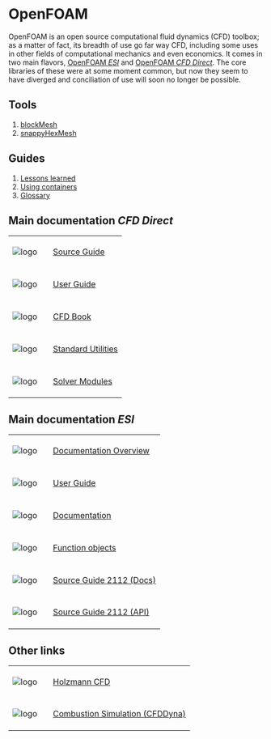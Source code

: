 # OpenFOAM

OpenFOAM is an open source computational fluid dynamics (CFD) toolbox; as a matter of fact, its breadth of use go far way CFD, including some uses in other fields of computational mechanics and even economics. It comes in two main flavors, [OpenFOAM *ESI*](https://www.openfoam.com/) and [OpenFOAM *CFD Direct*](https://openfoam.org/). The core libraries of these were at some moment common, but now they seem to have diverged and conciliation of use will soon no longer be possible.

## Tools

1. [blockMesh](tools-blockMesh.md)
2. [snappyHexMesh](tools-snappyHexMesh.md)

## Guides

1. [Lessons learned](learned.md)
2. [Using containers](../containers.md)
3. [Glossary](glossary.md)

## Main documentation *CFD Direct*

<table>
  <tr>
    <td width="64px" height="64px" style="vertical-align: middle;">
        <img src="https://cdn.openfoam.org/wp-content/uploads/2016/05/CFDfoundationLogoDark-600x600.png" alt="logo" />
    </td>
    <td>
      <a href="https://cpp.openfoam.org/v11/" target="_blank">
          Source Guide
      </a>
    </td>
  </tr>
  <tr>
    <td width="64px" height="64px" style="vertical-align: middle;">
        <img src="https://doc.cfd.direct/assets/img/CFDdirectLogoSq800080-85x85.png" alt="logo" />
    </td>
    <td>
      <a href="https://doc.cfd.direct/openfoam/user-guide-v11/contents" target="_blank">
          User Guide
      </a>
    </td>
  </tr>
  <tr>
    <td width="64px" height="64px" style="vertical-align: middle;">
        <img src="https://doc.cfd.direct/assets/img/CFDdirectLogoSq800080-85x85.png" alt="logo" />
    </td>
    <td>
      <a href="https://doc.cfd.direct/notes/cfd-general-principles/" target="_blank">
          CFD Book
      </a>
    </td>
  </tr>
  <tr>
    <td width="64px" height="64px" style="vertical-align: middle;">
        <img src="https://doc.cfd.direct/assets/img/CFDdirectLogoSq800080-85x85.png" alt="logo" />
    </td>
    <td>
      <a href="https://doc.cfd.direct/openfoam/user-guide-v11/standard-utilities" target="_blank">
          Standard Utilities
      </a>
    </td>
  </tr>
  <tr>
    <td width="64px" height="64px" style="vertical-align: middle;">
        <img src="https://doc.cfd.direct/assets/img/CFDdirectLogoSq800080-85x85.png" alt="logo" />
    </td>
    <td>
      <a href="https://doc.cfd.direct/openfoam/user-guide-v11/solvers-modules" target="_blank">
          Solver Modules
      </a>
    </td>
  </tr>
</table>

## Main documentation *ESI*

<table>
  <tr>
    <td width="64px" height="64px" style="vertical-align: middle;">
        <img src="https://develop.openfoam.com/uploads/-/system/appearance/header_logo/1/nabla7272.png" alt="logo" />
    </td>
    <td>
      <a href="https://www.openfoam.com/documentation/overview" target="_blank">
          Documentation Overview
      </a>
    </td>
  </tr>
  <tr>
    <td width="64px" height="64px" style="vertical-align: middle;">
        <img src="https://develop.openfoam.com/uploads/-/system/appearance/header_logo/1/nabla7272.png" alt="logo" />
    </td>
    <td>
      <a href="https://www.openfoam.com/documentation/user-guide" target="_blank">
          User Guide
      </a>
    </td>
  </tr>
  <tr>
    <td width="64px" height="64px" style="vertical-align: middle;">
        <img src="https://develop.openfoam.com/uploads/-/system/appearance/header_logo/1/nabla7272.png" alt="logo" />
    </td>
    <td>
      <a href="https://doc.openfoam.com/2312/" target="_blank">
          Documentation
      </a>
    </td>
  </tr>
  <tr>
    <td width="64px" height="64px" style="vertical-align: middle;">
        <img src="https://develop.openfoam.com/uploads/-/system/appearance/header_logo/1/nabla7272.png" alt="logo" />
    </td>
    <td>
      <a href="https://www.openfoam.com/documentation/guides/latest/doc/guide-function-objects.html" target="_blank">
          Function objects
      </a>
    </td>
  </tr>
  <tr>
    <td width="64px" height="64px" style="vertical-align: middle;">
        <img src="https://develop.openfoam.com/uploads/-/system/appearance/header_logo/1/nabla7272.png" alt="logo" />
    </td>
    <td>
      <a href="https://www.openfoam.com/documentation/guides/v2112/doc/index.html" target="_blank">
          Source Guide 2112 (Docs)
      </a>
    </td>
  </tr>
  <tr>
    <td width="64px" height="64px" style="vertical-align: middle;">
        <img src="https://develop.openfoam.com/uploads/-/system/appearance/header_logo/1/nabla7272.png" alt="logo" />
    </td>
    <td>
      <a href="https://www.openfoam.com/documentation/guides/v2112/api/index.html" target="_blank">
          Source Guide 2112 (API)
      </a>
    </td>
  </tr>
</table>

## Other links

<table>
  <tr>
    <td width="64px" height="64px" style="vertical-align: middle;">
        <img src="https://holzmann-cfd.com/templates/holzmanncfd/images/logo.png" alt="logo" />
    </td>
    <td>
      <a href="https://holzmann-cfd.com/" target="_blank">
	    Holzmann CFD
      </a>
    </td>
  </tr>
  <tr>
    <td width="64px" height="64px" style="vertical-align: middle;">
        <img src="https://www.cfdyna.com/Logo.png" alt="logo" />
    </td>
    <td>
      <a href="https://www.cfdyna.com/Home/OF_Combustion.html" target="_blank">
          Combustion Simulation (CFDDyna)
      </a>
    </td>
  </tr>
</table>
